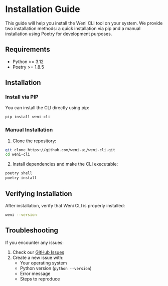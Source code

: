 # Installation Guide

This guide will help you install the Weni CLI tool on your system. We provide two installation methods: a quick installation via pip and a manual installation using Poetry for development purposes.

## Requirements

- Python >= 3.12
- Poetry >= 1.8.5

## Installation

### Install via PIP

You can install the CLI directly using pip:

```bash
pip install weni-cli
```

### Manual Installation

1. Clone the repository:
```bash
git clone https://github.com/weni-ai/weni-cli.git
cd weni-cli
```

2. Install dependencies and make the CLI executable:
```bash
poetry shell
poetry install
```

## Verifying Installation

After installation, verify that Weni CLI is properly installed:

```bash
weni --version
```

## Troubleshooting

If you encounter any issues:

1. Check our [GitHub Issues](https://github.com/weni-ai/weni-cli/issues)
2. Create a new issue with:
   - Your operating system
   - Python version (`python --version`)
   - Error message
   - Steps to reproduce
